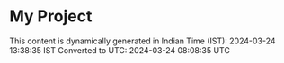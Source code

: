 # My Project

This content is dynamically generated in Indian Time (IST): 2024-03-24 13:38:35 IST
Converted to UTC: 2024-03-24 08:08:35 UTC
